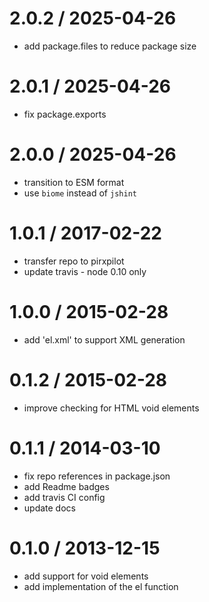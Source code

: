 
2.0.2 / 2025-04-26
==================

 * add package.files to reduce package size

2.0.1 / 2025-04-26
==================

 * fix package.exports

2.0.0 / 2025-04-26
==================

 * transition to ESM format
 * use `biome` instead of `jshint`

1.0.1 / 2017-02-22
==================

 * transfer repo to pirxpilot
 * update travis - node 0.10 only

1.0.0 / 2015-02-28
==================

 * add 'el.xml' to support XML generation

0.1.2 / 2015-02-28
==================

 * improve checking for HTML void elements

0.1.1 / 2014-03-10
==================

 * fix repo references in package.json
 * add Readme badges
 * add travis CI config
 * update docs

0.1.0 / 2013-12-15
==================

 * add support for void elements
 * add implementation of the el function
